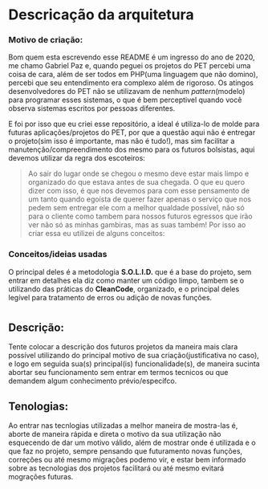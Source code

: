 # Descricação da arquitetura

### Motivo de criação:
Bom quem esta escrevendo esse README é um ingresso do ano de 2020, me chamo Gabriel Paz e, quando peguei os projetos do PET percebi uma coisa de cara, além de ser todos em PHP(uma linguagem que não domino), percebi que seu entendimento era complexo além de rigoroso. Os atingos desenvolvedores do PET não se utilizavam de nenhum _pattern_(modelo) para programar esses sistemas, o que é bem perceptivel quando você observa sistemas escritos por pessoas diferentes. 

E foi por isso que eu criei esse repositório, a ideal é utiliza-lo de molde para futuras aplicações/projetos do PET, por que a questão aqui não é entregar o projeto(sim isso é importante, mas não é tudo!), mas sim facilitar a manutenção/compreendimento dos mesmo para os futuros bolsistas, aqui devemos utilizar da regra dos escoteiros:
> Ao sair do lugar onde se chegou o mesmo deve estar mais limpo e organizado do que estava antes de sua chegada.
O que eu quero dizer com isso, é que nos devemos para com esse pensamento de um tanto quando egoísta de querer fazer apenas o serviço que nos pedem sem entregar ele com a melhor qualdade possível, não só para o cliente como tambem para nossos futuros egressos que irão ver não só as minhas gambiras, mas as suas também! Por isso ao criar essa eu utilizei de alguns conceitos:

### Conceitos/ideias usadas

O principal deles é a metodologia **S.O.L.I.D.** que é a base do projeto, sem entrar em detalhes ela diz como manter um código limpo, tambem se o utilizando das práticas do **CleanCode**, organizado, e o principal deles legível para tratamento de erros ou adição de novas funções.



# <Nome do programa/>

## Descrição:

Tente colocar a descrição dos futuros projetos da maneira mais clara possível utilizando do principal motivo de sua criação(justificativa no caso), e logo em seguida sua(s) principal(is) funcionalidade(s), de maneira sucinta abortar seu funcionamento sem entrar em termos tecnicos ou que demandem algum conhecimento prévio/específco.

## Tenologias:

Ao entrar nas tecnlogias utilizadas a melhor maneira de mostra-las é, aborte de maneira rápida e direta o motivo da sua utilização não esquecendo de dar um motivo válido, além de mostrar onde é utilizada e o que faz no projeto, sempre pensando que futuramento novas funções, correções ou até mesmo migrações podemo vir, e estar bem informado sobre as tecnologias dos projetos facilitará ou até mesmo evitará mograções futuras.